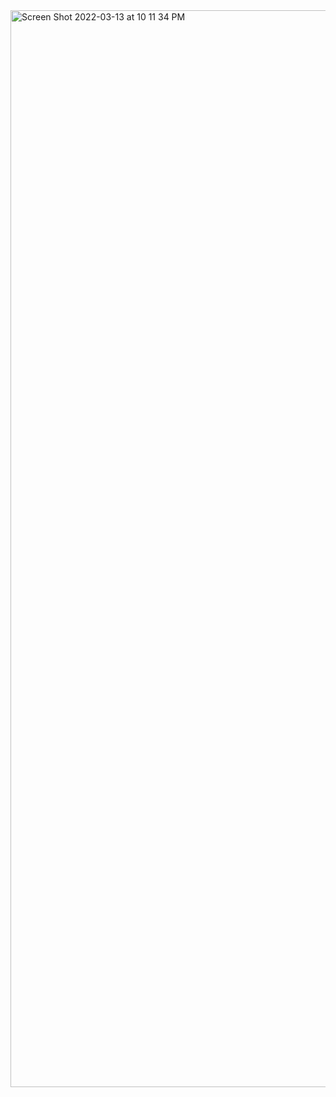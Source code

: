 <img width="1723" alt="Screen Shot 2022-03-13 at 10 11 34 PM" src="https://user-images.githubusercontent.com/60025491/158109103-d3f9a19c-1f2a-4097-a2c8-687df263c15d.png">
